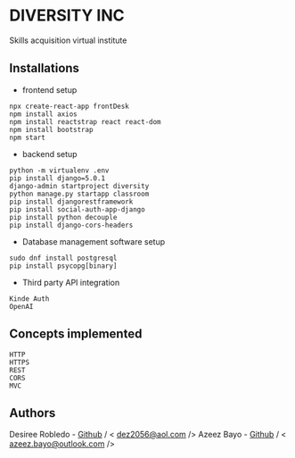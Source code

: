 # DIVERSITY INC
Skills acquisition virtual institute

## Installations

* frontend setup
```
npx create-react-app frontDesk
npm install axios
npm install reactstrap react react-dom
npm install bootstrap
npm start
```
* backend setup
```
python -m virtualenv .env 
pip install django=5.0.1
django-admin startproject diversity
python manage.py startapp classroom
pip install djangorestframework
pip install social-auth-app-django
pip install python decouple
pip install django-cors-headers
```
* Database management software setup
```
sudo dnf install postgresql
pip install psycopg[binary]
```
* Third party API integration
```
Kinde Auth 
OpenAI
``` 
## Concepts implemented
```
HTTP
HTTPS
REST
CORS
MVC 
``` 

## Authors
Desiree Robledo - [Github](https://github.com/LadyD56) / < dez2056@aol.com />
Azeez Bayo - [Github](https://github.com/AzeezBayo) / < azeez.bayo@outlook.com />

